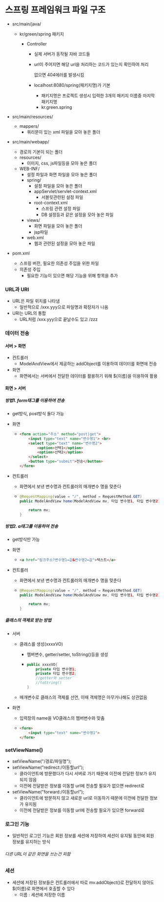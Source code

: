 # 스프링 프레임워크 파일 구조

* src/main/java/

  * kr/green/spring 패키지

    * Controller

      * 실제 서버가 동작될 자바 코드들

      * url이 주어지면 해당 url을 처리하는 코드가 있는지 확인하여 처리

        없으면 404에러를 발생시킴

      * localhost:8080/spring(패키지명)가 기본

        * 패키지명은 프로젝트 생성시 입력한 3개의 패키지 이름중 마지막 패키지명
        * kr.green.spring

* src/main/resources/

  * mappers/
    * 쿼리문이 있는 xml 파일을 모아 놓은 폴더

* src/main/webapp/

  * 경로의 기본이 되는 폴더
  * resources/
    * 이미지, css, js파일등을 모아 놓은 폴더
  * WEB-INF/
    * 설정 파일과 화면 파일을 모아 놓은 폴더
    * spring/
      * 설정 파일을 모아 놓은 폴더
      * appServlet/servlet-context.xml
        * 서블릿관련된 설정 파일
      * root-context.xml
        * 스프링 관련 설정 파일
        * DB 설정등과 같은 설정을 모아 놓은 파일
    * views/
      * 화면 파일을 모아 놓은 폴더
      * jsp파일
    * web.xml
      * 웹과 관련된 설정을 모아 놓은 파일

* pom.xml
  * 스프링 버전, 필요한 의존성 주입을 위한 파일
  * 의존성 주입
    * 필요한 기능이 있으면 해당 기능을 위해 항목을 추가



### URL과 URI

* URL은 파일 위치를 나타냄
  * 일반적으로 /xxx.yyy으로 파일명과 확장자가 나옴
* URI는 URL의 통합
  * URL처럼 /xxx.yyy으로 끝날수도 있고 /zzz



### 데이터 전송

#### 서버 > 화면

* 컨트롤러
  * ModelAndView에서 제공하는 addObject를 이용하여 데이터를 화면에 전송
* 화면
  * 화면에서는 서버에서 전달한 데이터를 활용하기 위해 ${이름}을 이용하여 활용

#### 화면 > 서버

##### 방법1. form태그를 이용하여 전송

* get방식, post방식 둘다 가능

* 화면

  * ```html
    <form action="주소" method="post|get">
        <input type="text" name="변수명1"> <br>
        <select type="text" name="변수명2">
            <option>선택1</option>
            <option>선택2</option>
        </select>
        <button type="submit">전송</button>
    </form>
    ```

* 컨트롤러

  * 화면에서 보낸 변수명과 컨트롤러의 매개변수 명을 맞춘다

  * ```java
    @RequestMapping(value = "/", method = RequestMethod.GET)
    public ModelAndView home(ModelAndView mv, 타입 변수명1, 타입 변수명2) {
    
        return mv;
    }
    ```

    

##### 방법2. a태그를 이용하여 전송

* get방식만 가능

* 화면

  * ```html
    <a href="링크주소?변수명1=값&변수명2=값">텍스트</a>
    ```

* 컨트롤러

  * 화면에서 보낸 변수명과 컨트롤러의 매개변수 명을 맞춘다

  * ```java
    @RequestMapping(value = "/", method = RequestMethod.GET)
    public ModelAndView home(ModelAndView mv, 타입 변수명1, 타입 변수명2) {
    
        return mv;
    }
    ```

##### 클래스의 객체로 받는 방법

* 서버

  * 클래스를 생성(xxxxVO)

    * 멤버변수, getter/setter, toString()등을 생성

    * ```java
      public xxxxVO{
          private 타입 변수명1;
          private 타입 변수명2;
          //getter와 setter
          //toString()
      }
      ```

      

  * 매개변수로 클래스의 객체를 선언, 이때 객체명은 아무거나해도 상관없음

* 화면

  * 입력창의 name을 VO클래스의 멤버변수와 맞춤

  * ```html
    <form>
        <input type="text" name="변수명1">
    </form>
    ```

    

### setViewName()

* setViewName("/경로/파일명");
* setViewName("redirect:/이동할url");
  * 클라이언트에 방문했다가 다시 서버로 가기 때문에 이전에 전달한 정보가 유지되지 않음
  * 이전에 전달받은 정보를 이동할 url에 전송할 필요가 없으면 redirect로
* setViewName("forward:/이동할url");
  * 클라이언트에 방문하지 않고 새로운 url로 이동하기 때문에 이전에 전달한 정보가 유지됨
  * 이전에 전달받은 정보를 이동할 url에 전송할 필요가 있으면 forward로



### 로그인 기능

* 일반적인 로그인 기능은 회원 정보를 세션에 저장하여 세션이 유지될 동안에 회원 정보를 유지하는 방식



###### 다른 URL이 같은 화면을 쓰는건 피함



### 세션

* 세션에 저장된 정보들은 컨트롤러에서 따로 mv.addObject()로 전달하지 않아도 ${이름}로 화면에서 호출할 수 있다
  * 이름 : 세션에 저장한 이름



